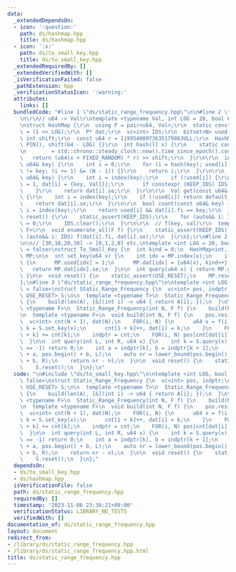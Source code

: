 ```yaml
---
data:
  _extendedDependsOn:
  - icon: ':question:'
    path: ds/hashmap.hpp
    title: ds/hashmap.hpp
  - icon: ':x:'
    path: ds/to_small_key.hpp
    title: ds/to_small_key.hpp
  _extendedRequiredBy: []
  _extendedVerifiedWith: []
  _isVerificationFailed: false
  _pathExtension: hpp
  _verificationStatusIcon: ':warning:'
  attributes:
    links: []
  bundledCode: "#line 1 \"ds/static_range_frequency.hpp\"\n\n#line 2 \"ds/hashmap.hpp\"\
    \n\r\n// u64 -> Val\r\ntemplate <typename Val, int LOG = 20, bool KEEP_IDS = false>\r\
    \nstruct HashMap {\r\n  using P = pair<u64, Val>;\r\n  static constexpr int N\
    \ = (1 << LOG);\r\n  P* dat;\r\n  vc<int> IDS;\r\n  bitset<N> used;\r\n  const\
    \ int shift;\r\n  const u64 r = 11995408973635179863ULL;\r\n  HashMap() : dat(new\
    \ P[N]), shift(64 - LOG) {}\r\n  int hash(ll x) {\r\n    static const u64 FIXED_RANDOM\r\
    \n        = std::chrono::steady_clock::now().time_since_epoch().count();\r\n \
    \   return (u64(x + FIXED_RANDOM) * r) >> shift;\r\n  }\r\n\r\n  int index(const\
    \ u64& key) {\r\n    int i = 0;\r\n    for (i = hash(key); used[i] && dat[i].fi\
    \ != key; (i += 1) &= (N - 1)) {}\r\n    return i;\r\n  }\r\n\r\n  Val& operator[](const\
    \ u64& key) {\r\n    int i = index(key);\r\n    if (!used[i]) {\r\n      used[i]\
    \ = 1, dat[i] = {key, Val{}};\r\n      if constexpr (KEEP_IDS) IDS.eb(i);\r\n\
    \    }\r\n    return dat[i].se;\r\n  }\r\n\r\n  Val get(const u64& key, Val default_value)\
    \ {\r\n    int i = index(key);\r\n    if (!used[i]) return default_value;\r\n\
    \    return dat[i].se;\r\n  }\r\n\r\n  bool count(const u64& key) {\r\n    int\
    \ i = index(key);\r\n    return used[i] && dat[i].fi == key;\r\n  }\r\n\r\n  void\
    \ reset() {\r\n    static_assert(KEEP_IDS);\r\n    for (auto&& i: IDS) used[i]\
    \ = 0;\r\n    IDS.clear();\r\n  }\r\n\r\n  // f(key, val)\r\n  template <typename\
    \ F>\r\n  void enumerate_all(F f) {\r\n    static_assert(KEEP_IDS);\r\n    for\
    \ (auto&& i: IDS) f(dat[i].fi, dat[i].se);\r\n  }\r\n};\r\n#line 2 \"ds/to_small_key.hpp\"\
    \n\n// [30,10,20,30] -> [0,1,2,0] etc.\ntemplate <int LOG = 20, bool USE_RESET\
    \ = false>\nstruct To_Small_Key {\n  int kind = 0;\n  HashMap<int, LOG, true>\
    \ MP;\n\n  int set_key(u64 x) {\n    int idx = MP.index(x);\n    if (!MP.used[idx])\
    \ {\n      MP.used[idx] = 1;\n      MP.dat[idx] = {u64(x), kind++};\n    }\n \
    \   return MP.dat[idx].se;\n  }\n\n  int query(u64 x) { return MP.get(x, -1);\
    \ }\n\n  void reset() {\n    static_assert(USE_RESET);\n    MP.reset();\n  }\n\
    };\n#line 3 \"ds/static_range_frequency.hpp\"\n\ntemplate <int LOG, bool USE_RESET\
    \ = false>\nstruct Static_Range_Frequency {\n  vc<int> pos, indptr;\n  To_Small_Key<LOG,\
    \ USE_RESET> S;\n\n  template <typename T>\n  Static_Range_Frequency(vc<T>& A)\
    \ {\n    build(len(A), [&](int i) -> u64 { return A[i]; });\n  }\n\n  template\
    \ <typename F>\n  Static_Range_Frequency(int N, F f) {\n    build(N, f);\n  }\n\
    \n  template <typename F>\n  void build(int N, F f) {\n    pos.resize(N);\n  \
    \  vc<int> cnt(N + 1), dat(N);\n    FOR(i, N) {\n      u64 x = f(i);\n      int\
    \ k = S.set_key(x);\n      cnt[1 + k]++, dat[i] = k;\n    }\n    FOR(k, N) cnt[1\
    \ + k] += cnt[k];\n    indptr = cnt;\n    FOR(i, N) pos[cnt[dat[i]]++] = i;\n\
    \  }\n\n  int query(int L, int R, u64 x) {\n    int k = S.query(x);\n    if (k\
    \ == -1) return 0;\n    int a = indptr[k], b = indptr[k + 1];\n    auto nl = lower_bound(pos.begin()\
    \ + a, pos.begin() + b, L);\n    auto nr = lower_bound(pos.begin() + a, pos.begin()\
    \ + b, R);\n    return nr - nl;\n  }\n\n  void reset() {\n    static_assert(USE_RESET);\n\
    \    S.reset();\n  }\n};\n"
  code: "\n#include \"ds/to_small_key.hpp\"\n\ntemplate <int LOG, bool USE_RESET =\
    \ false>\nstruct Static_Range_Frequency {\n  vc<int> pos, indptr;\n  To_Small_Key<LOG,\
    \ USE_RESET> S;\n\n  template <typename T>\n  Static_Range_Frequency(vc<T>& A)\
    \ {\n    build(len(A), [&](int i) -> u64 { return A[i]; });\n  }\n\n  template\
    \ <typename F>\n  Static_Range_Frequency(int N, F f) {\n    build(N, f);\n  }\n\
    \n  template <typename F>\n  void build(int N, F f) {\n    pos.resize(N);\n  \
    \  vc<int> cnt(N + 1), dat(N);\n    FOR(i, N) {\n      u64 x = f(i);\n      int\
    \ k = S.set_key(x);\n      cnt[1 + k]++, dat[i] = k;\n    }\n    FOR(k, N) cnt[1\
    \ + k] += cnt[k];\n    indptr = cnt;\n    FOR(i, N) pos[cnt[dat[i]]++] = i;\n\
    \  }\n\n  int query(int L, int R, u64 x) {\n    int k = S.query(x);\n    if (k\
    \ == -1) return 0;\n    int a = indptr[k], b = indptr[k + 1];\n    auto nl = lower_bound(pos.begin()\
    \ + a, pos.begin() + b, L);\n    auto nr = lower_bound(pos.begin() + a, pos.begin()\
    \ + b, R);\n    return nr - nl;\n  }\n\n  void reset() {\n    static_assert(USE_RESET);\n\
    \    S.reset();\n  }\n};"
  dependsOn:
  - ds/to_small_key.hpp
  - ds/hashmap.hpp
  isVerificationFile: false
  path: ds/static_range_frequency.hpp
  requiredBy: []
  timestamp: '2023-11-06 23:36:21+09:00'
  verificationStatus: LIBRARY_NO_TESTS
  verifiedWith: []
documentation_of: ds/static_range_frequency.hpp
layout: document
redirect_from:
- /library/ds/static_range_frequency.hpp
- /library/ds/static_range_frequency.hpp.html
title: ds/static_range_frequency.hpp
---
```

